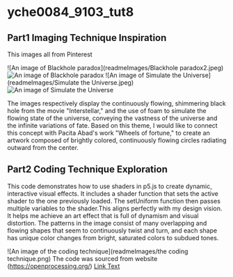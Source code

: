 # yche0084_9103_tut8

## Part1 Imaging Technique Inspiration

This images all from Pinterest

![An image of Blackhole paradox](readmeImages/Blackhole paradox2.jpeg)
![An image of Blackhole paradox](https://www.pinterest.com.au/pin/1266706138873117/)
![An image of Simulate the Universe](readmeImages/Simulate the Universe.jpeg)
![An image of Simulate the Universe](https://www.pinterest.com.au/pin/637751997275519484/)

The images respectively display the continuously flowing, shimmering black hole from the movie "Interstellar," and the use of foam to simulate the flowing state of the universe, conveying the vastness of the universe and the infinite variations of fate. Based on this theme, I would like to connect this concept with Pacita Abad's work "Wheels of fortune," to create an artwork composed of brightly colored, continuously flowing circles radiating outward from the center.

## Part2 Coding Technique Exploration

This code demonstrates how to use shaders in p5.js to create dynamic, interactive visual effects. It includes a shader function that sets the active shader to the one previously loaded. The setUniform function then passes multiple variables to the shader.This aligns perfectly with my design vision. It helps me achieve an art effect that is full of dynamism and visual distortion. The patterns in the image consist of many overlapping and flowing shapes that seem to continuously twist and turn, and each shape has unique color changes from bright, saturated colors to subdued tones. 


![An image of the coding technique](readmeImages/the coding technique.png)
 The code was sourced from website (https://openprocessing.org/)
[Link Text](https://openprocessing.org/sketch/2247346)





